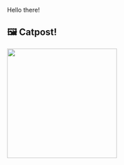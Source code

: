 Hello there!



## 🖼️ Catpost!

<sub>
    <img src="https://cdn2.thecatapi.com/images/256.jpg" height="256">
</sub>

